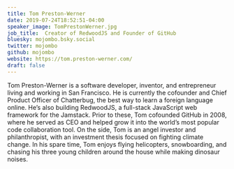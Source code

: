 ```yaml
---
title: Tom Preston-Werner
date: 2019-07-24T18:52:51-04:00
speaker_image: TomPrestonWerner.jpg
job_title:  Creator of RedwoodJS and Founder of GitHub
bluesky: mojombo.bsky.social
twitter: mojombo
github: mojombo
website: https://tom.preston-werner.com/
draft: false
---
```


Tom Preston-Werner is a software developer, inventor, and entrepreneur
living and working in San Francisco. He is currently the cofounder and
Chief Product Officer of Chatterbug, the best way to learn a foreign
language online. He’s also building RedwoodJS, a full-stack JavaScript
web framework for the Jamstack. Prior to these, Tom cofounded GitHub
in 2008, where he served as CEO and helped grow it into the world’s
most popular code collaboration tool. On the side, Tom is an angel
investor and philanthropist, with an investment thesis focused on
fighting climate change. In his spare time, Tom enjoys flying
helicopters, snowboarding, and chasing his three young children around
the house while making dinosaur noises.
